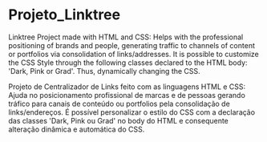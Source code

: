# Projeto_Linktree
Linktree Project made with HTML and CSS:
Helps with the professional positioning of brands and people, generating traffic to channels
of content or portfolios via consolidation of links/addresses. It is possible to customize the CSS Style
through the following classes declared to the HTML body: 'Dark, Pink or Grad'. Thus, dynamically changing the CSS.


Projeto de Centralizador de Links feito com as linguagens HTML e CSS:
Ajuda no posicionamento profissional de marcas e de pessoas gerando tráfico para canais
de conteúdo ou portfolios pela consolidação de links/endereços. É possível personalizar o estilo
do CSS com a declaração das classes 'Dark, Pink ou Grad' no body do HTML e consequente alteração dinâmica
e automática do CSS.

